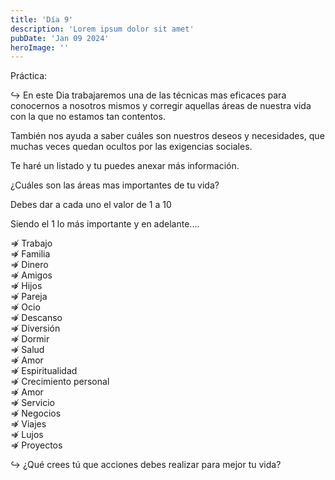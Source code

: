 ```yaml
---
title: 'Día 9'
description: 'Lorem ipsum dolor sit amet'
pubDate: 'Jan 09 2024'
heroImage: ''
---
```


Práctica:

↪ En este Dia trabajaremos una de las técnicas mas eficaces para conocernos a nosotros mismos y corregir aquellas áreas de nuestra vida con la que no estamos tan contentos.

También nos ayuda a saber cuáles son nuestros deseos y necesidades, que muchas veces quedan ocultos por las exigencias sociales.

Te haré un listado y tu puedes anexar más información.

¿Cuáles son las áreas mas importantes de tu vida?

Debes dar a cada uno el valor de 1 a 10

Siendo el 1 lo más importante y en adelante....

⇏ Trabajo  
⇏ Familia  
⇏ Dinero  
⇏ Amigos  
⇏ Hijos  
⇏ Pareja  
⇏ Ocio  
⇏ Descanso  
⇏ Diversión  
⇏ Dormir  
⇏ Salud  
⇏ Amor  
⇏ Espiritualidad  
⇏ Crecimiento personal  
⇏ Amor  
⇏ Servicio  
⇏ Negocios  
⇏ Viajes  
⇏ Lujos  
⇏ Proyectos  

↪ ¿Qué crees tú que acciones debes realizar para mejor tu vida?